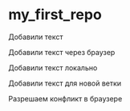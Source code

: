#  my_first_repo

Добавили текст

Добавили текст через браузер

Добавили текст локально 

Добавили текст для новой ветки

Разрешаем конфликт в браузере
